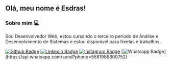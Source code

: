 ## Olá, meu nome é Esdras!

### Sobre mim :computer:
Sou Desenvolvedor Web, estou cursando o terceiro período de Análise e Desenvolvimento de Sistemas e estou disponível para freelas e trabalhos.

[![Github Badge](https://img.shields.io/badge/-Github-000?style=flat-square&logo=Github&logoColor=white&link=https://github.com/esdrasgomes)](https://github.com/esdrasgomes)
[![Linkedin Badge](https://img.shields.io/badge/-Linkedin-blue?style=flat-square&logo=Linkedin&logoColor=white&link=https://www.linkedin.com/in/esdras-gomes/)](https://www.linkedin.com/in/esdras-gomes/)
[![Instagram Badge](https://img.shields.io/badge/-Instagram-E14C75?style=flat-square&labelColor=E14C75&logo=Instagram&logoColor=white&link=https://instagram.com/eg_developer)](https://instagram.com/eg_developer)
[![Whatsapp Badge](https://img.shields.io/badge/-WhatsApp-25d366?style=flat-square&labelColor=25d366&logo=whatsapp&logoColor=white&link=https://api.whatsapp.com/send?phone=5581986600752")](https://api.whatsapp.com/send?phone=5581986600752)
